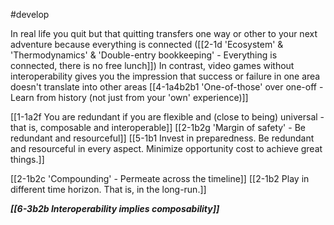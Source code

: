 #develop 

In real life you quit but that quitting transfers one way or other to your next adventure because everything is connected ([[2-1d 'Ecosystem' & 'Thermodynamics' & 'Double-entry bookkeeping' - Everything is connected, there is no free lunch]])
	In contrast, video games without interoperability gives you the impression that success or failure in one area doesn't translate into other areas
		[[4-1a4b2b1 'One-of-those' over one-off - Learn from history (not just from your 'own' experience)]]

[[1-1a2f You are redundant if you are flexible and (close to being) universal - that is, composable and interoperable]]
[[2-1b2g 'Margin of safety' - Be redundant and resourceful]]
[[5-1b1 Invest in preparedness. Be redundant and resourceful in every aspect. Minimize opportunity cost to achieve great things.]]

[[2-1b2c 'Compounding' - Permeate across the timeline]]
	[[2-1b2 Play in different time horizon. That is, in the long-run.]]

***[[6-3b2b Interoperability implies composability]]***
